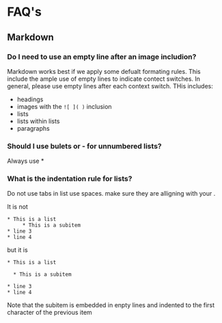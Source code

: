 # FAQ's

## Markdown

### Do I need to use an empty line after an image includion?

Markdown works best if we apply some defualt formating rules. This include the ample use of empty lines to indicate contect switches.
In general, please use empty lines after each context switch. THis includes:

* headings
* images with the `![ ]( )` inclusion
* lists
* lists within lists 
* paragraphs

### Should I use bulets or - for unnumbered lists?

Always use * 

### What is the indentation rule for lists?

Do not use tabs in list use spaces. make sure they are alligning with your . 

It is not 

```
* This is a list
     * This is a subitem
* line 3
* line 4 
```

but it is

```
* This is a list

  * This is a subitem

* line 3
* line 4
```

Note that the subitem is embedded in enpty lines and indented to the first character of the previous item 
